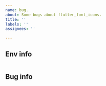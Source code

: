 ```yaml
---
name: bug.
about: Some bugs about flutter_font_icons.
title: ''
labels: ''
assignees: ''

---
```


<!-- Thank you for using flutter_font_icons!

    If you find a bug from using flutter_font_icons,
    you can submit an issue according to the following requirements and we will deal with it in time

-->


 ## Env info
 <!--  Run `flutter doctor` fill in the operating environment information -->
 ```
 ```



 ## Bug info
 <!-- Describe any bug information you find  -->
 ```
 ```
